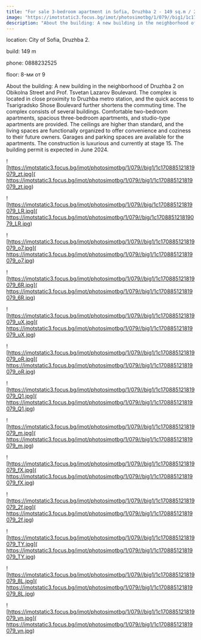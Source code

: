 ```yaml
---
title: "For sale 3-bedroom apartment in Sofia, Druzhba 2 - 149 sq.m / 201000 EUR :: imot.bg Ad"
image: "https://imotstatic3.focus.bg/imot/photosimotbg/1/079//big1/1c170885121819079_Gh.jpg"
description: "About the building: A new building in the neighborhood of Druzhba 2 on Obikolna Street and Prof. Tsvetan Lazarov Boulevard. The complex is located in close proximity to Druzhba metro station, and the quick access to Tsarigradsko Shose Boulevard further shortens the commuting time. The complex consists of several buildings. Comfortable two-bedroom apartments, spacious three-bedroom apartments, and studio-type apartments are provided. The ceilings are higher than standard, and the living spaces are functionally organized to offer convenience and coziness to their future owners. Garages and parking spaces are available for the apartments. The construction is luxurious and currently at stage 15. The building permit is expected in June 2024."
---
```


location: City of Sofia, Druzhba 2.

build: 149 m

phone: 0888232525

floor: 8-ми от 9

About the building: A new building in the neighborhood of Druzhba 2 on Obikolna Street and Prof. Tsvetan Lazarov Boulevard. The complex is located in close proximity to Druzhba metro station, and the quick access to Tsarigradsko Shose Boulevard further shortens the commuting time. The complex consists of several buildings. Comfortable two-bedroom apartments, spacious three-bedroom apartments, and studio-type apartments are provided. The ceilings are higher than standard, and the living spaces are functionally organized to offer convenience and coziness to their future owners. Garages and parking spaces are available for the apartments. The construction is luxurious and currently at stage 15. The building permit is expected in June 2024.


![https://imotstatic3.focus.bg/imot/photosimotbg/1/079//big1/1c170885121819079_zt.jpg]( https://imotstatic3.focus.bg/imot/photosimotbg/1/079//big1/1c170885121819079_zt.jpg)


![https://imotstatic3.focus.bg/imot/photosimotbg/1/079//big/1c170885121819079_LR.jpg]( https://imotstatic3.focus.bg/imot/photosimotbg/1/079//big/1c170885121819079_LR.jpg)


![https://imotstatic3.focus.bg/imot/photosimotbg/1/079//big1/1c170885121819079_o7.jpg]( https://imotstatic3.focus.bg/imot/photosimotbg/1/079//big1/1c170885121819079_o7.jpg)


![https://imotstatic3.focus.bg/imot/photosimotbg/1/079//big1/1c170885121819079_6R.jpg]( https://imotstatic3.focus.bg/imot/photosimotbg/1/079//big1/1c170885121819079_6R.jpg)


![https://imotstatic3.focus.bg/imot/photosimotbg/1/079//big1/1c170885121819079_uX.jpg]( https://imotstatic3.focus.bg/imot/photosimotbg/1/079//big1/1c170885121819079_uX.jpg)


![https://imotstatic3.focus.bg/imot/photosimotbg/1/079//big1/1c170885121819079_oR.jpg]( https://imotstatic3.focus.bg/imot/photosimotbg/1/079//big1/1c170885121819079_oR.jpg)


![https://imotstatic3.focus.bg/imot/photosimotbg/1/079//big1/1c170885121819079_Q1.jpg]( https://imotstatic3.focus.bg/imot/photosimotbg/1/079//big1/1c170885121819079_Q1.jpg)


![https://imotstatic3.focus.bg/imot/photosimotbg/1/079//big1/1c170885121819079_m.jpg]( https://imotstatic3.focus.bg/imot/photosimotbg/1/079//big1/1c170885121819079_m.jpg)


![https://imotstatic3.focus.bg/imot/photosimotbg/1/079//big1/1c170885121819079_fX.jpg]( https://imotstatic3.focus.bg/imot/photosimotbg/1/079//big1/1c170885121819079_fX.jpg)


![https://imotstatic3.focus.bg/imot/photosimotbg/1/079//big1/1c170885121819079_2f.jpg]( https://imotstatic3.focus.bg/imot/photosimotbg/1/079//big1/1c170885121819079_2f.jpg)


![https://imotstatic3.focus.bg/imot/photosimotbg/1/079//big1/1c170885121819079_TY.jpg]( https://imotstatic3.focus.bg/imot/photosimotbg/1/079//big1/1c170885121819079_TY.jpg)


![https://imotstatic3.focus.bg/imot/photosimotbg/1/079//big1/1c170885121819079_8L.jpg]( https://imotstatic3.focus.bg/imot/photosimotbg/1/079//big1/1c170885121819079_8L.jpg)


![https://imotstatic3.focus.bg/imot/photosimotbg/1/079//big1/1c170885121819079_yn.jpg]( https://imotstatic3.focus.bg/imot/photosimotbg/1/079//big1/1c170885121819079_yn.jpg)


